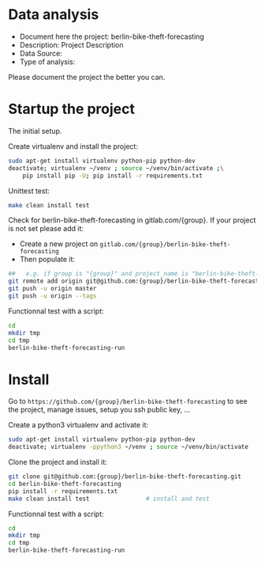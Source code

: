 # Data analysis
- Document here the project: berlin-bike-theft-forecasting
- Description: Project Description
- Data Source:
- Type of analysis:

Please document the project the better you can.

# Startup the project

The initial setup.

Create virtualenv and install the project:
```bash
sudo apt-get install virtualenv python-pip python-dev
deactivate; virtualenv ~/venv ; source ~/venv/bin/activate ;\
    pip install pip -U; pip install -r requirements.txt
```

Unittest test:
```bash
make clean install test
```

Check for berlin-bike-theft-forecasting in gitlab.com/{group}.
If your project is not set please add it:

- Create a new project on `gitlab.com/{group}/berlin-bike-theft-forecasting`
- Then populate it:

```bash
##   e.g. if group is "{group}" and project_name is "berlin-bike-theft-forecasting"
git remote add origin git@github.com:{group}/berlin-bike-theft-forecasting.git
git push -u origin master
git push -u origin --tags
```

Functionnal test with a script:

```bash
cd
mkdir tmp
cd tmp
berlin-bike-theft-forecasting-run
```

# Install

Go to `https://github.com/{group}/berlin-bike-theft-forecasting` to see the project, manage issues,
setup you ssh public key, ...

Create a python3 virtualenv and activate it:

```bash
sudo apt-get install virtualenv python-pip python-dev
deactivate; virtualenv -ppython3 ~/venv ; source ~/venv/bin/activate
```

Clone the project and install it:

```bash
git clone git@github.com:{group}/berlin-bike-theft-forecasting.git
cd berlin-bike-theft-forecasting
pip install -r requirements.txt
make clean install test                # install and test
```
Functionnal test with a script:

```bash
cd
mkdir tmp
cd tmp
berlin-bike-theft-forecasting-run
```

